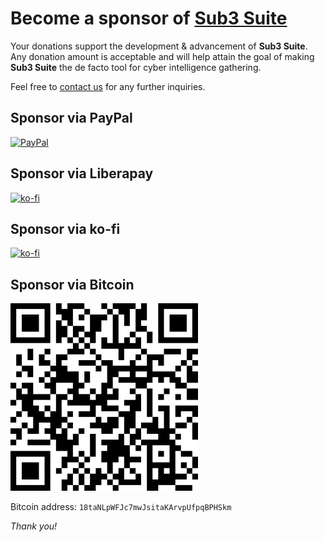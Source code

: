 # Become a sponsor of [Sub3 Suite](https://github.com/3nock/sub3suite)

Your donations support the development & advancement of **Sub3 Suite**. 
Any donation amount is acceptable and will help attain the goal of making **Sub3 Suite** the de facto tool for cyber intelligence gathering.

Feel free to [contact us](CONTACTS.md) for any further inquiries.

## Sponsor via PayPal

[![PayPal](https://www.paypalobjects.com/en_US/i/btn/btn_donate_LG.gif)](https://paypal.me/sub3suite)

## Sponsor via Liberapay

[![ko-fi](https://liberapay.com/assets/widgets/donate.svg)](https://liberapay.com/sub3suite/donate)

## Sponsor via ko-fi

[![ko-fi](https://ko-fi.com/img/githubbutton_sm.svg)](https://ko-fi.com/U7U5AMY6J)

## Sponsor via Bitcoin

<img src="docs/images/bitcoin_address.png" width=300/>

Bitcoin address: `18taNLpWFJc7mwJsitaKArvpUfpqBPHSkm`


*Thank you!*
